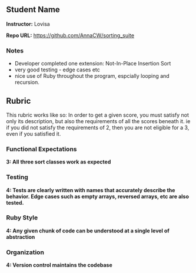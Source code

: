 ## Student Name

**Instructor:** Lovisa

**Repo URL:** https://github.com/AnnaCW/sorting_suite

### Notes

* Developer completed one extension: Not-In-Place Insertion Sort
* very good testing - edge cases etc
* nice use of Ruby throughout the program, espcially looping and recursion.

## Rubric

This rubric works like so: In order to get a given score,
you must satisfy not only its description,
but also the requirements of all the scores beneath it.
ie if you did not satisfy the requirements of 2,
then you are not eligible for a 3, even if you satisfied it.

### Functional Expectations

**3: All three sort classes work as expected**

### Testing

**4: Tests are clearly written with names that accurately describe the behavior. Edge cases such as empty arrays, reversed arrays, etc are also tested.**

### Ruby Style

**4: Any given chunk of code can be understood at a single level of abstraction**

### Organization

**4: Version control maintains the codebase**

